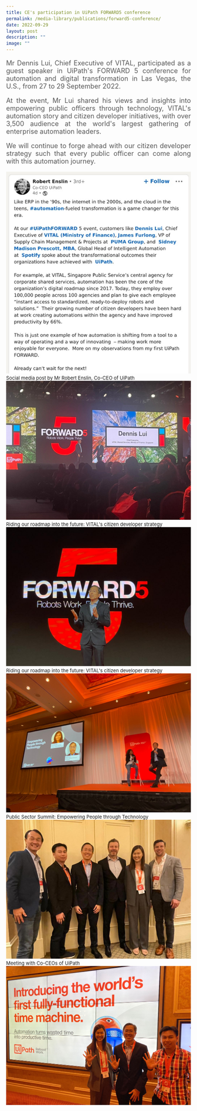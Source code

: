 ```yaml
---
title: CE's participation in UiPath FORWARD5 conference
permalink: /media-library/publications/forward5-conference/
date: 2022-09-29
layout: post
description: ""
image: ""
---
```

<p style="font-size: 18px;color:#585858;text-align:justify;">
Mr Dennis Lui, Chief Executive of VITAL, participated as a guest speaker in UiPath's FORWARD 5 conference for automation and digital transformation in Las Vegas, the U.S., from 27 to 29 September 2022.
</p>
<p style="font-size: 18px;color:#585858;text-align:justify;">
At the event, Mr Lui shared his views and insights into empowering public officers through technology, VITAL's automation story and citizen developer initiatives, with over 3,500 audience at the world's largest gathering of enterprise automation leaders.
</p>
<p style="font-size: 18px;color:#585858;text-align:justify;">
We will continue to forge ahead with our citizen developer strategy such that every public officer can come along with this automation journey.
</p>
<img src="/images/Media/Forward5 0.jpg">
<font size="-1">Social media post by Mr Robert Enslin, Co-CEO of UiPath</font>
<img src="/images/Media/Forward5 1.jpeg">
<font size="-1">Riding our roadmap into the future: VITAL's citizen developer strategy</font>
<img src="/images/Media/Forward5 2.jpeg">
<font size="-1">Riding our roadmap into the future: VITAL's citizen developer strategy</font>
<img src="/images/Media/Forward5 3.jpeg">
<font size="-1">Public Sector Summit: Empowering People through Technology</font>
<img src="/images/Media/Forward5 4.jpeg">
<font size="-1">Meeting with Co-CEOs of UiPath</font>
<img src="/images/Media/Forward5 5.jpeg">